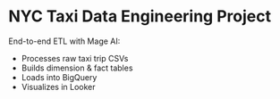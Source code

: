 # NYC Taxi Data Engineering Project

End-to-end ETL with Mage AI:
- Processes raw taxi trip CSVs
- Builds dimension & fact tables
- Loads into BigQuery
- Visualizes in Looker
